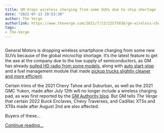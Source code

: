 ```yaml
---
title: GM drops wireless charging from some SUVs due to chip shortage
date: "2021-07-13 19:53:38"
author: The Verge
authorlink: https://www.theverge.com/2021/7/13/22575836/gm-wireless-charging-cadillac-chevy-tahoe-chip-shortage
tags:
- The-Verge
---
```

<figure>
      <img alt="" src="https://cdn.vox-cdn.com/thumbor/yXjN59R86Cm54_OO8v9hmeLK6FY=/41x0:1240x799/1310x873/cdn.vox-cdn.com/uploads/chorus_image/image/69577616/2021_Chevrolet_Traverse_005.0.jpg" />
    </figure>

  <p id="Hi5U8G">General Motors is dropping wireless smartphone charging from some new SUVs because of the global microchip shortage. It’s the latest feature to get the axe at the company due to the low supply of semiconductors, as GM has already <a href="https://www.thedrive.com/tech/41307/gm-pulls-hd-radio-from-2021-silverado-and-sierra-pickups-over-chip-shortage">pulled HD radio from some models</a>, along with <a href="https://www.thedrive.com/news/41008/gm-drops-auto-stop-start-from-v8-silverados-and-sierras-due-to-chip-shortage">auto start-stop</a> and a fuel management module that made <a href="https://www.theverge.com/2021/3/15/22331766/gm-pickups-semiconductor-shortage-fuel-economy-emissions">pickup trucks slightly cleaner and more efficient</a>.</p>
<p id="rAx3Mz">Certain trims of the 2021 Chevy Tahoe and Suburban, as well as the 2021 GMC Yukon, made after July 12th will no longer include a wireless charging pad, as was first reported by the <a href="https://gmauthority.com/blog/2021/07/2021-full-size-gm-suvs-to-lose-wireless-phone-charger/">GM Authority blog</a>. But GM tells <em>The Verge</em> that certain 2022 Buick Enclaves, Chevy Traverses, and Cadillac XT5s and XT6s made after August 2nd are also affected. </p>
<p id="K4Za6t">Buyers of these...</p>
  <p>
    <a href="https://www.theverge.com/2021/7/13/22575836/gm-wireless-charging-cadillac-chevy-tahoe-chip-shortage">Continue reading&hellip;</a>
  </p>